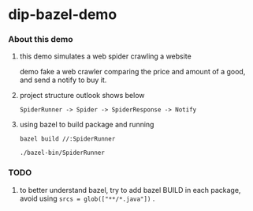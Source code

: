 # dip-bazel-demo

### About this demo
1. this demo simulates a web spider crawling a website

   demo fake a web crawler comparing the price and amount of a good, and send a notify to buy it.

2. project structure outlook shows below

   ```
   SpiderRunner -> Spider -> SpiderResponse -> Notify
   ```

3. using bazel to build package and running

   ```
   bazel build //:SpiderRunner
   
   ./bazel-bin/SpiderRunner
   ```

### TODO
1. to better understand bazel, try to add bazel BUILD in each package, avoid using `srcs = glob(["**/*.java"])` .


